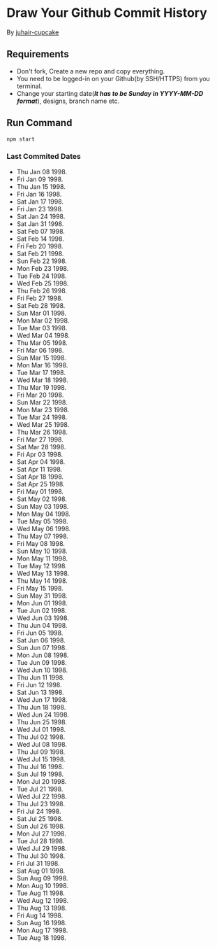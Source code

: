 # Draw Your Github Commit History
By [juhair-cupcake](https://juhair.is-a.dev/)

## Requirements
- Don't fork, Create a new repo and copy everything.
- You need to be logged-in on your Github(by SSH/HTTPS) from you terminal.
- Change your starting date(**_It has to be Sunday in YYYY-MM-DD format_**), designs, branch name etc.

## Run Command
```
npm start
```

### Last Commited Dates

- Thu Jan 08 1998.  
- Fri Jan 09 1998.  
- Thu Jan 15 1998.  
- Fri Jan 16 1998.  
- Sat Jan 17 1998.  
- Fri Jan 23 1998.  
- Sat Jan 24 1998.  
- Sat Jan 31 1998.  
- Sat Feb 07 1998.  
- Sat Feb 14 1998.  
- Fri Feb 20 1998.  
- Sat Feb 21 1998.  
- Sun Feb 22 1998.  
- Mon Feb 23 1998.  
- Tue Feb 24 1998.  
- Wed Feb 25 1998.  
- Thu Feb 26 1998.  
- Fri Feb 27 1998.  
- Sat Feb 28 1998.  
- Sun Mar 01 1998.  
- Mon Mar 02 1998.  
- Tue Mar 03 1998.  
- Wed Mar 04 1998.  
- Thu Mar 05 1998.  
- Fri Mar 06 1998.  
- Sun Mar 15 1998.  
- Mon Mar 16 1998.  
- Tue Mar 17 1998.  
- Wed Mar 18 1998.  
- Thu Mar 19 1998.  
- Fri Mar 20 1998.  
- Sun Mar 22 1998.  
- Mon Mar 23 1998.  
- Tue Mar 24 1998.  
- Wed Mar 25 1998.  
- Thu Mar 26 1998.  
- Fri Mar 27 1998.  
- Sat Mar 28 1998.  
- Fri Apr 03 1998.  
- Sat Apr 04 1998.  
- Sat Apr 11 1998.  
- Sat Apr 18 1998.  
- Sat Apr 25 1998.  
- Fri May 01 1998.  
- Sat May 02 1998.  
- Sun May 03 1998.  
- Mon May 04 1998.  
- Tue May 05 1998.  
- Wed May 06 1998.  
- Thu May 07 1998.  
- Fri May 08 1998.  
- Sun May 10 1998.  
- Mon May 11 1998.  
- Tue May 12 1998.  
- Wed May 13 1998.  
- Thu May 14 1998.  
- Fri May 15 1998.  
- Sun May 31 1998.  
- Mon Jun 01 1998.  
- Tue Jun 02 1998.  
- Wed Jun 03 1998.  
- Thu Jun 04 1998.  
- Fri Jun 05 1998.  
- Sat Jun 06 1998.  
- Sun Jun 07 1998.  
- Mon Jun 08 1998.  
- Tue Jun 09 1998.  
- Wed Jun 10 1998.  
- Thu Jun 11 1998.  
- Fri Jun 12 1998.  
- Sat Jun 13 1998.  
- Wed Jun 17 1998.  
- Thu Jun 18 1998.  
- Wed Jun 24 1998.  
- Thu Jun 25 1998.  
- Wed Jul 01 1998.  
- Thu Jul 02 1998.  
- Wed Jul 08 1998.  
- Thu Jul 09 1998.  
- Wed Jul 15 1998.  
- Thu Jul 16 1998.  
- Sun Jul 19 1998.  
- Mon Jul 20 1998.  
- Tue Jul 21 1998.  
- Wed Jul 22 1998.  
- Thu Jul 23 1998.  
- Fri Jul 24 1998.  
- Sat Jul 25 1998.  
- Sun Jul 26 1998.  
- Mon Jul 27 1998.  
- Tue Jul 28 1998.  
- Wed Jul 29 1998.  
- Thu Jul 30 1998.  
- Fri Jul 31 1998.  
- Sat Aug 01 1998.  
- Sun Aug 09 1998.  
- Mon Aug 10 1998.  
- Tue Aug 11 1998.  
- Wed Aug 12 1998.  
- Thu Aug 13 1998.  
- Fri Aug 14 1998.  
- Sun Aug 16 1998.  
- Mon Aug 17 1998.  
- Tue Aug 18 1998.  
